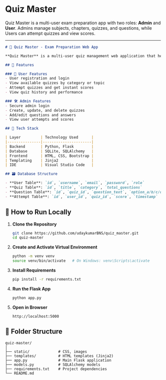 # Quiz Master

Quiz Master is a multi-user exam preparation app with two roles: **Admin** and **User**. Admins manage subjects, chapters, quizzes, and questions, while Users can attempt quizzes and view scores.

---

```markdown
# 🧠 Quiz Master - Exam Preparation Web App

**Quiz Master** is a multi-user quiz management web application that helps students prepare for exams through topic-based quizzes. Admins can create, edit, and manage quizzes, while users can register, take quizzes, and track their performance.

## 🚀 Features

### 👤 User Features
- User registration and login
- View available quizzes by category or topic
- Attempt quizzes and get instant scores
- View quiz history and performance

### 🛠️ Admin Features
- Secure admin login
- Create, update, and delete quizzes
- Add/edit questions and answers
- View user attempts and scores

## 🧱 Tech Stack

| Layer         | Technology Used      |
|---------------|----------------------|
| Backend       | Python, Flask        |
| Database      | SQLite, SQLAlchemy   |
| Frontend      | HTML, CSS, Bootstrap |
| Templating    | Jinja2               |
| IDE           | Visual Studio Code   |

## 🗃️ Database Structure

- **User Table**: `id`, `username`, `email`, `password`, `role`
- **Quiz Table**: `id`, `title`, `category`, `total_questions`
- **Question Table**: `id`, `quiz_id`, `question_text`, `option_a/b/c/d`, `correct_option`
- **Attempt Table**: `id`, `user_id`, `quiz_id`, `score`, `timestamp`
```
## 🧪 How to Run Locally

1. **Clone the Repository**
   ```bash
   git clone https://github.com/udaykumarBNS/quiz_master.git
   cd quiz-master
   ```

2. **Create and Activate Virtual Environment**
   ```bash
   python -m venv venv
   source venv/bin/activate   # On Windows: venv\Scripts\activate
   ```

3. **Install Requirements**
   ```bash
   pip install -r requirements.txt
   ```

4. **Run the Flask App**
   ```bash
   python app.py
   ```

5. **Open in Browser**
   ```
   http://localhost:5000
   ```

## 📁 Folder Structure

```
quiz-master/
│
├── static/             # CSS, images
├── templates/          # HTML templates (Jinja2)
├── app.py              # Main Flask application
├── models.py           # SQLAlchemy models
├── requirements.txt    # Project dependencies
└── README.md
```


